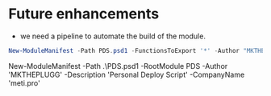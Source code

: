 # Future enhancements

- we need a pipeline to automate the build of the module.

````powershell
New-ModuleManifest -Path PDS.psd1 -FunctionsToExport '*' -Author "MKTHEPLUGG"
````

New-ModuleManifest -Path .\PDS.psd1 -RootModule PDS -Author 'MKTHEPLUGG' -Description 'Personal Deploy Script' -CompanyName 'meti.pro'